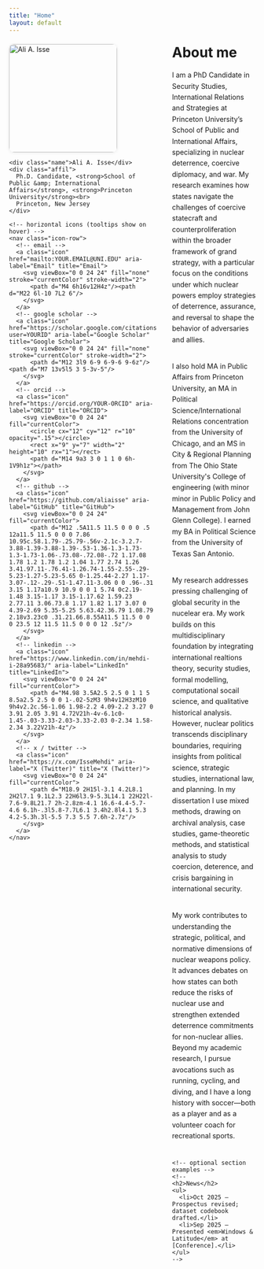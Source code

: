 ```yaml
---
title: "Home"
layout: default
---
```


<!-- ============= all page styles live here ============= -->
<style>
/* kill the duplicated minima footer */
.site-footer { display: none !important; }

/* header colors (site title + top menu) */
.site-header .site-title,
.site-header .site-nav .page-link { color:#1a73e8 !important; text-decoration:none; }
.site-header .site-title:hover,
.site-header .site-nav .page-link:hover,
.site-header .site-nav .page-link:focus { color:#1558b0 !important; }

/* two-column layout */
.layout{
  display:grid;
  grid-template-columns: 300px 1fr; /* left sidebar, right content */
  gap:2rem;
  margin-top:1.25rem;
}
/* stack on phones */
@media (max-width: 860px){
  .layout{ grid-template-columns:1fr; }
}

/* left sidebar */
.sidebar .photo img{
  width: 220px; max-width:100%;
  border-radius:10px; box-shadow:0 1px 6px rgba(0,0,0,.08);
}
.sidebar .name{
  font-size:1.6rem; font-weight:800; margin:.85rem 0 .35rem;
  color:#1a73e8;
}
.sidebar .affil{
  color:#444; line-height:1.4; margin:0 0 .75rem 0;
}

/* compact horizontal icon row under the photo */
.icon-row{
  display:flex; flex-wrap:wrap; gap:.5rem; margin-top:.35rem;
}
.icon{
  display:inline-flex; align-items:center; justify-content:center;
  width:36px; height:36px; border:1px solid #e6e6e6; border-radius:999px;
  background:#fff; text-decoration:none;
}
.icon svg{ width:18px; height:18px; }
.icon:hover{ background:#f6f8ff; }

/* right column content */
.content h1{ margin-top:0; }
.content p{ margin:.6rem 0; line-height:1.6; }
</style>

<div class="layout">
  <!-- ========== LEFT: photo, name, affiliation, icons ========== -->
  <aside class="sidebar">
    <div class="photo">
      <img src="{{ '/assets/headshot.jpg' | relative_url }}" alt="Ali A. Isse">
    </div>

    <div class="name">Ali A. Isse</div>
    <div class="affil">
      Ph.D. Candidate, <strong>School of Public &amp; International Affairs</strong>, <strong>Princeton University</strong><br>
      Princeton, New Jersey
    </div>

    <!-- horizontal icons (tooltips show on hover) -->
    <nav class="icon-row">
      <!-- email -->
      <a class="icon" href="mailto:YOUR.EMAIL@UNI.EDU" aria-label="Email" title="Email">
        <svg viewBox="0 0 24 24" fill="none" stroke="currentColor" stroke-width="2">
          <path d="M4 6h16v12H4z"/><path d="M22 6l-10 7L2 6"/>
        </svg>
      </a>
      <!-- google scholar -->
      <a class="icon" href="https://scholar.google.com/citations?user=YOURID" aria-label="Google Scholar" title="Google Scholar">
        <svg viewBox="0 0 24 24" fill="none" stroke="currentColor" stroke-width="2">
          <path d="M12 3l9 6-9 6-9-6 9-6z"/><path d="M7 13v5l5 3 5-3v-5"/>
        </svg>
      </a>
      <!-- orcid -->
      <a class="icon" href="https://orcid.org/YOUR-ORCID" aria-label="ORCID" title="ORCID">
        <svg viewBox="0 0 24 24" fill="currentColor">
          <circle cx="12" cy="12" r="10" opacity=".15"></circle>
          <rect x="9" y="7" width="2" height="10" rx="1"></rect>
          <path d="M14 9a3 3 0 1 1 0 6h-1V9h1z"></path>
        </svg>
      </a>
      <!-- github -->
      <a class="icon" href="https://github.com/aliaisse" aria-label="GitHub" title="GitHub">
        <svg viewBox="0 0 24 24" fill="currentColor">
          <path d="M12 .5A11.5 11.5 0 0 0 .5 12a11.5 11.5 0 0 0 7.86 10.95c.58.1.79-.25.79-.56v-2.1c-3.2.7-3.88-1.39-3.88-1.39-.53-1.36-1.3-1.73-1.3-1.73-1.06-.73.08-.72.08-.72 1.17.08 1.78 1.2 1.78 1.2 1.04 1.77 2.74 1.26 3.41.97.11-.76.41-1.26.74-1.55-2.55-.29-5.23-1.27-5.23-5.65 0-1.25.44-2.27 1.17-3.07-.12-.29-.51-1.47.11-3.06 0 0 .96-.31 3.15 1.17a10.9 10.9 0 0 1 5.74 0c2.19-1.48 3.15-1.17 3.15-1.17.62 1.59.23 2.77.11 3.06.73.8 1.17 1.82 1.17 3.07 0 4.39-2.69 5.35-5.25 5.63.42.36.79 1.08.79 2.18v3.23c0 .31.21.66.8.55A11.5 11.5 0 0 0 23.5 12 11.5 11.5 0 0 0 12 .5z"/>
        </svg>
      </a>
      <!-- linkedin -->
      <a class="icon" href="https://www.linkedin.com/in/mehdi-i-28a95683/" aria-label="LinkedIn" title="LinkedIn">
        <svg viewBox="0 0 24 24" fill="currentColor">
          <path d="M4.98 3.5A2.5 2.5 0 1 1 5 8.5a2.5 2.5 0 0 1-.02-5zM3 9h4v12H3zM10 9h4v2.2c.56-1.06 1.98-2.2 4.09-2.2 3.27 0 3.91 2.05 3.91 4.72V21h-4v-6.1c0-1.45-.03-3.33-2.03-3.33-2.03 0-2.34 1.58-2.34 3.22V21h-4z"/>
        </svg>
      </a>
      <!-- x / twitter -->
      <a class="icon" href="https://x.com/IsseMehdi" aria-label="X (Twitter)" title="X (Twitter)">
        <svg viewBox="0 0 24 24" fill="currentColor">
          <path d="M18.9 2H15l-3.1 4.2L8.1 2H2l7.1 9.1L2.3 22H6l3.9-5.3L14.1 22H22l-7.6-9.8L21.7 2h-2.8zm-4.1 16.6-4.4-5.7-4.6 6.1h-.3l5.8-7.7L6.1 3.4h2.8l4.1 5.3 4.2-5.3h.3l-5.5 7.3 5.5 7.6h-2.7z"/>
        </svg>
      </a>
    </nav>
  </aside>

  <!-- ========== RIGHT: main content ========== -->
  <main class="content">
    <h1>About me</h1>
    <p>
I am a PhD Candidate in Security Studies, International Relations and Strategies at Princeton University’s School of Public and International Affairs, specializing in nuclear deterrence, coercive diplomacy, and war. My research examines how states navigate the challenges of coercive statecraft and counterproliferation within the broader framework of grand strategy, with a particular focus on the conditions under which nuclear powers employ strategies of deterrence, assurance, and reversal to shape the behavior of adversaries and allies.<br><br>

<p> 
I also hold MA in Public Affairs from Princeton University, an MA in Political Science/International Relations concentration from the University of Chicago, and an MS in City & Regional Planning from The Ohio State University's College of engineering (with minor minor in Public Policy and Management from John Glenn College). I earned my BA in Political Science from the University of Texas San Antonio. <br><br>

<p> 
My research addresses pressing challenging of global security in the nucelear era. My work builds on this multidisciplinary foundation by integrating international realtions theory, security studies, formal modelling, computational socail science, and qualitative historical analysis. However, nuclear politics transcends disciplinary boundaries, requiring insights from political science, strategic studies, international law, and planning. In my dissertation I use mixed methods, drawing on archival analysis, case studies, game-theoretic methods, and statistical analysis to study coercion, deterence, and crisis bargaining in international security. <br><br>

<p>
My work contributes to understanding the strategic, political, and normative dimensions of nuclear weapons policy. It advances debates on how states can both reduce the risks of nuclear use and strengthen extended deterrence commitments for non-nuclear allies. Beyond my academic research, I pursue avocations such as running, cycling, and diving, and I have a long history with soccer—both as a player and as a volunteer coach for recreational sports. <br><br>
   
    <!-- optional section examples -->
    <!--
    <h2>News</h2>
    <ul>
      <li>Oct 2025 — Prospectus revised; dataset codebook drafted.</li>
      <li>Sep 2025 — Presented <em>Windows & Latitude</em> at [Conference].</li>
    </ul>
    -->
  </main>
</div>

